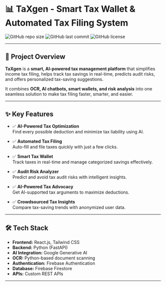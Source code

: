 # 📊 TaXgen - Smart Tax Wallet & Automated Tax Filing System

![GitHub repo size](https://img.shields.io/github/repo-size/Pavithrars2004/TaXgen?style=for-the-badge)
![GitHub last commit](https://img.shields.io/github/last-commit/Pavithrars2004/TaXgen?style=for-the-badge)
![GitHub license](https://img.shields.io/github/license/Pavithrars2004/TaXgen?style=for-the-badge)

---

## 🚀 Project Overview

**TaXgen** is a **smart, AI-powered tax management platform** that simplifies income tax filing, helps track tax savings in real-time, predicts audit risks, and offers personalized tax-saving suggestions.

It combines **OCR, AI chatbots, smart wallets, and risk analysis** into one seamless solution to make tax filing faster, smarter, and easier.

---

## ✨ Key Features

- ✅ **AI-Powered Tax Optimization**  
  Find every possible deduction and minimize tax liability using AI.

- ✅ **Automated Tax Filing**  
  Auto-fill and file taxes quickly with just a few clicks.

- ✅ **Smart Tax Wallet**  
  Track taxes in real-time and manage categorized savings effectively.

- ✅ **Audit Risk Analyzer**  
  Predict and avoid tax audit risks with intelligent insights.

- ✅ **AI-Powered Tax Advocacy**  
  Get AI-supported tax arguments to maximize deductions.

- ✅ **Crowdsourced Tax Insights**  
  Compare tax-saving trends with anonymized user data.

---

## 🛠️ Tech Stack

- **Frontend:** React.js, Tailwind CSS  
- **Backend:** Python (FastAPI)  
- **AI Integration:** Google Generative AI  
- **OCR:** Python-based document scanning  
- **Authentication:** Firebase Authentication  
- **Database:** Firebase Firestore  
- **APIs:** Custom REST APIs

---

